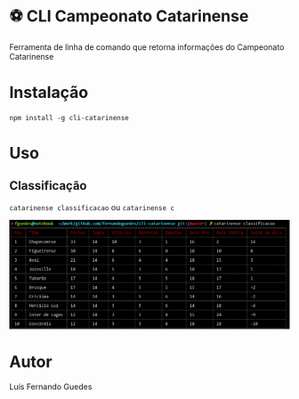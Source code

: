 # :soccer: CLI Campeonato Catarinense

Ferramenta de linha de comando que retorna informações do Campeonato Catarinense

# Instalação

`npm install -g cli-catarinense`

# Uso

## Classificação

`catarinense classificacao` ou `catarinense c`

![Classificação do Catarinense](img/cli-catarinense.png)

# Autor

Luís Fernando Guedes
